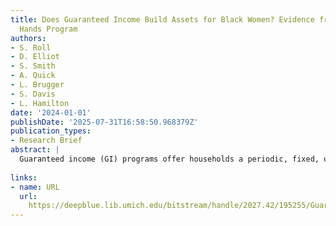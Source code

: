 ```yaml
---
title: Does Guaranteed Income Build Assets for Black Women? Evidence from the In Her
  Hands Program
authors:
- S. Roll
- D. Elliot
- S. Smith
- A. Quick
- L. Brugger
- S. Davis
- L. Hamilton
date: '2024-01-01'
publishDate: '2025-07-31T16:58:50.968379Z'
publication_types:
- Research Brief
abstract: |
  Guaranteed income (GI) programs offer households a periodic, fixed, unconditional cash payment. These        programs are often targeted at households facing significant economic constraints due to low incomes or      economic marginalization. A recent systematic review of GI programs found improvements in recipients'        financial stability, education, health, and well-being (Rizvi et al., 2024). However, little research        explores the effect of these payments on asset-building and credit outcomes. In addition, there is limited   research on the extent to which these programs can help close racial wealth and credit gaps for groups—      such as Black individuals and families—that have faced historical and contemporary economic                  discrimination. These households often face a complex set of financial challenges that make building         savings difficult, including job instability (Shapiro, Meschede, & Osoro, 2013), poor credit access          (Ratcliffe & Brown, 2017), exposure to predatory lending (Haynes, 2022), exclusion from mainstream           financial services (Mullainathan & Shafir, 2009), and volatile income streams (Hardy, 2017). These           challenges can be exacerbated for women from economically marginalized groups, who have lower incomes, on    average, than their male counterparts (Bureau of Labor Statistics, 2020).
  
links:
- name: URL
  url: 
    https://deepblue.lib.umich.edu/bitstream/handle/2027.42/195255/GuaranteedIncomeBlkWomenBrief.pdf?sequence=4&isAllowed=y
---
```

